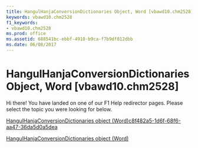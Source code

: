 ```yaml
---
title: HangulHanjaConversionDictionaries Object, Word [vbawd10.chm2528]
keywords: vbawd10.chm2528
f1_keywords:
- vbawd10.chm2528
ms.prod: office
ms.assetid: 688541bc-ebbf-4910-b9ca-f7b9df812dbb
ms.date: 06/08/2017
---
```



# HangulHanjaConversionDictionaries Object, Word [vbawd10.chm2528]

Hi there! You have landed on one of our F1 Help redirector pages. Please select the topic you were looking for below.

[HangulHanjaConversionDictionaries object (Word)c8f482a5-1d6f-68f6-aa47-36da5d0a5dea](http://msdn.microsoft.com/library/c8f482a5-1d6f-68f6-aa47-36da5d0a5dea%28Office.15%29.aspx)

[HangulHanjaConversionDictionaries object (Word)](http://msdn.microsoft.com/library/b6ed1c54-428b-c160-a2bd-642978660f44%28Office.15%29.aspx)


